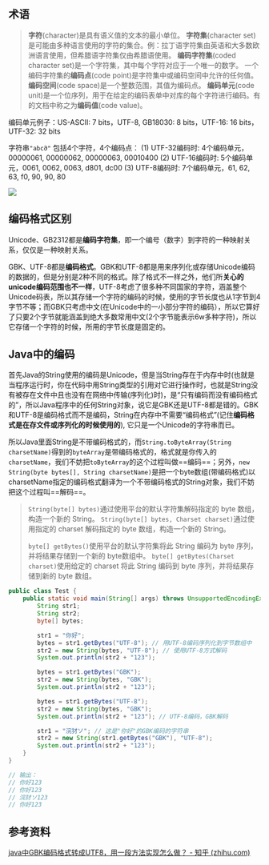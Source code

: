 ## 术语

> **字符**(character)是具有语义值的文本的最小单位。
> **字符集**(character set)是可能由多种语言使用的字符的集合。例：拉丁语字符集由英语和大多数欧洲语言使用，但希腊语字符集仅由希腊语使用。
> **编码字符集**(coded character set)是一个字符集，其中每个字符对应于一个唯一的数字。
> 一个编码字符集的**编码点**(code point)是字符集中或编码空间中允许的任何值。
> **编码空间**(code space)是一个整数范围，其值为编码点。
> **编码单元**(code unit)是一个位序列，用于在给定的编码表单中对库的每个字符进行编码。有的文档中称之为**编码值**(code value)。



编码单元例子：US-ASCII: 7 bits，UTF-8, GB18030: 8 bits，UTF-16: 16 bits，UTF-32: 32 bits

字符串`"abc𐐀"` 包括4个字符，4个编码点：
	(1) UTF-32编码时: 4个编码单元，00000061, 00000062, 00000063, 00010400
	(2) UTF-16编码时: 5个编码单元，0061, 0062, 0063, d801, dc00
	(3) UTF-8编码时: 7个编码单元，61, 62, 63, f0, 90, 90, 80

![](https://cdn.jsdelivr.net/gh/devin0x01/myimages@master/githubpages/image_bbc1f7f685c0d771366f94dbec972ec4.png)

## 编码格式区别

Unicode、GB2312都是**编码字符集**，即一个编号（数字）到字符的一种映射关系，仅仅是一种映射关系。

GBK、UTF-8都是**编码格式**。GBK和UTF-8都是用来序列化或存储Unicode编码的数据的，但是分别是2种不同的格式。除了格式不一样之外，他们所**关心的unicode编码范围也不一样**，UTF-8考虑了很多种不同国家的字符，涵盖整个Unicode码表，所以其存储一个字符的编码的时候，使用的字节长度也从1字节到4字节不等；而GBK只考虑中文(在Unicode中的一小部分字符的编码），所以它算好了只要2个字节就能涵盖到绝大多数常用中文(2个字节能表示6w多种字符)，所以它存储一个字符的时候，所用的字节长度是固定的。

## Java中的编码

首先Java的String使用的编码是Unicode，但是当String存在于内存中时(也就是当程序运行时，你在代码中用String类型的引用对它进行操作时，也就是String没有被存在文件中且也没有在网络中传输(序列化)时)，是“只有编码而没有编码格式的”，所以Java程序中的任何String对象，说它是GBK还是UTF-8都是错的。GBK和UTF-8是编码格式而不是编码，String在内存中不需要“编码格式”(记住**编码格式是在存文件或序列化的时候使用的**), 它只是一个Unicode的字符串而已。

所以Java里面String是不带编码格式的，而`String.toByteArray(String charsetName)`得到的`byteArray`是带编码格式的，格式就是你传入的`charsetName`，我们不妨把`toByteArray`的这个过程叫做==编码==；另外，`new String(byte bytes[], String charsetName)`是把一个byte数组(带编码格式)以charsetName指定的编码格式翻译为一个不带编码格式的String对象，我们不妨把这个过程叫==解码==。

>`String(byte[] bytes)`通过使用平台的默认字符集解码指定的 byte 数组，构造一个新的 String。
> `String(byte[] bytes, Charset charset)`通过使用指定的 charset 解码指定的 byte 数组，构造一个新的 String。
> 
> `byte[] getBytes()`使用平台的默认字符集将此 String 编码为 byte 序列，并将结果存储到一个新的 byte数组中。
> `byte[] getBytes(Charset charset)`使用给定的 charset 将此 String 编码到 byte 序列，并将结果存储到新的 byte 数组。

```java
public class Test {
    public static void main(String[] args) throws UnsupportedEncodingException {
        String str1;
        String str2;
        byte[] bytes;

        str1 = "你好";
        bytes = str1.getBytes("UTF-8"); // 用UTF-8编码序列化到字节数组中
        str2 = new String(bytes, "UTF-8"); // 使用UTF-8方式解码
        System.out.println(str2 + "123");

        bytes = str1.getBytes("GBK");
        str2 = new String(bytes, "GBK");
        System.out.println(str2 + "123");

        bytes = str1.getBytes("UTF-8");
        str2 = new String(bytes, "GBK");
        System.out.println(str2 + "123"); // UTF-8编码，GBK解码

        str1 = "浣犲ソ"; // 这是"你好"的GBK编码的字符串
        str2 = new String(str1.getBytes("GBK"), "UTF-8");
        System.out.println(str2 + "123");
    }
}

// 输出：
// 你好123
// 你好123
// 浣犲ソ123
// 你好123
```

## 参考资料

[java中GBK编码格式转成UTF8，用一段方法实现怎么做？ - 知乎 (zhihu.com)](https://www.zhihu.com/question/20361462)